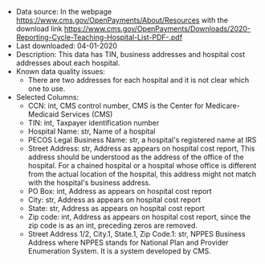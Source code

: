 - Data source: In the webpage https://www.cms.gov/OpenPayments/About/Resources with the download link https://www.cms.gov/OpenPayments/Downloads/2020-Reporting-Cycle-Teaching-Hospital-List-PDF-.pdf
- Last downloaded: 04-01-2020
- Description: This data has TIN, business addresses and hospital cost addresses about each hospital.
- Known data quality issues: 
    - There are two addresses for each hospital and it is not clear which one to use.
- Selected Columns:
    - CCN: int, CMS control number, CMS is the Center for Medicare-Medicaid Services (CMS)
    - TIN: int, Taxpayer identification number
    - Hospital Name: str, Name of a hospital
    - PECOS Legal Business Name: str, a hospital's registered name at IRS
    - Street Address: str, Address as appears on hospital cost report, This address should be understood as the address of the office of the hospital. For a chained hospital or a hospital whose office is different from the actual location of the hospital, this address might not match with the hospital's business address.
    - PO Box: int, Address as appears on hospital cost report
    - City: str, Address as appears on hospital cost report
    - State: str, Address as appears on hospital cost report
    - Zip code: int, Address as appears on hospital cost report, since the zip code is as an int, preceding zeros are removed. 
    - Street Address 1/2, City.1, State.1, Zip Code.1: str,  NPPES Business Address where NPPES stands for National Plan and Provider Enumeration System. It is a system developed by CMS.
